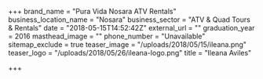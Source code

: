 +++
brand_name = "Pura Vida Nosara ATV Rentals"
business_location_name = "Nosara"
business_sector = "ATV & Quad Tours & Rentals"
date = "2018-05-15T14:52:42Z"
external_url = ""
graduation_year = 2016
masthead_image = ""
phone_number = "Unavailable"
sitemap_exclude = true
teaser_image = "/uploads/2018/05/15/ileana.png"
teaser_logo = "/uploads/2018/05/26/ileana-logo.png"
title = "Ileana Aviles"

+++
